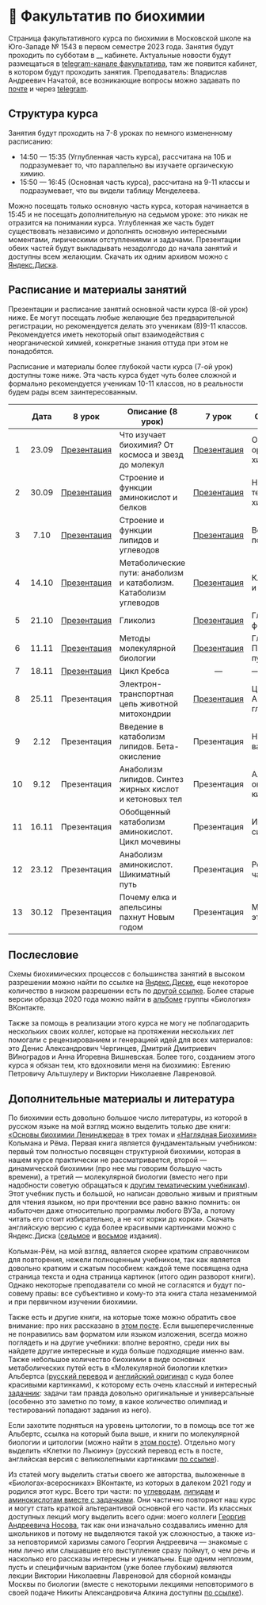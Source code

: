 # 🧫 Факультатив по биохимии

Страница факультативного курса по биохимии в Московской школе на Юго-Западе № 1543 в первом семестре 2023 года. Занятия будут проходить по субботам в __ кабинете. Актуальные новости будут размещаться в [telegram-канале факультатива](https://t.me/+wjXCAQvUSjE2NjVi), там же появится кабинет, в котором будут проходить занятия. Преподаватель: Владислав Андреевич Начатой, все возникающие вопросы можно задавать по [почте](mailto:nachatoi@list.ru) и через [telegram](https://t.me/subpolare). 

## Структура курса

Занятия будут проходить на 7-8 уроках по немного измененному расписанию: 

* 14:50 — 15:35 (Углубленная часть курса), рассчитана на 10Б и подразумевает то, что параллельно вы изучаете оргаическую химию.
* 15:50 — 16:45 (Основная часть курса), рассчитана на 9-11 классы и подразумевает, что вы видели таблицу Менделеева. 

Можно посещать только основную часть курса, которая начинается в 15:45 и не посещать дополнительную на седьмом уроке: это никак не отразится на понимании курса. Углубленная же часть будет существовать независимо и дополнять основную интересными моментами, лирическими отступлениями и задачами. Презентации обеих частей будут выкладывать незадолгодо до начала занятий и доступны всем желающим. Скачать их одним архивом можно с [Яндекс.Диска](https://disk.yandex.ru/d/8iiuvWGIant5rA). 

## Расписание и материалы занятий

Презентации и расписание занятий основной части курса (8-ой урок) ниже. Ее могут посещать любые желающие без предварительной регистрации, но рекомендуется делать это ученикам (8)9-11 классов. Рекомендуется иметь некоторый опыт взаимодействия с неорганической химией, конкретные знания оттуда при этом не понадобятся. 

Расписание и материалы более глубокой части курса (7-ой урок) доступны тоже ниже. Эта часть курса будет чуть более сложной и формально рекомендуется ученикам 10-11 классов, но в реальности будем рады всем заинтересованным. 

|  | Дата | 8 урок  | Описание (8 урок) | 7 урок | Описание (7 урок) | 
| :------: | :------: | :------: | ------ | :------: | ------ | 
| 1 | 23.09 | [Презентация](https://disk.yandex.ru/i/UxkQwRBZvVu4uA) | Что изучает биохимия? От космоса и звезд до молекул | [Презентация](https://disk.yandex.ru/i/DGde6SNsY9LSHg) | Основы органической химии | 
| 2 | 30.09 | [Презентация](https://disk.yandex.ru/i/A7jxteXB24NpLw) | Строение и функции аминокислот и белков | [Презентация](https://disk.yandex.ru/d/EdHUWB614vblwA) | Немного термодинамической химии | 
| 3 | 7.10 | [Презентация](https://disk.yandex.ru/i/FKnPWC3eh7lHQQ) | Строение и функции липидов и углеводов | [Презентация](https://disk.yandex.ru/i/rq6Ee8hsizVanQ) | Водородный показатель |
| 4 | 14.10 | [Презентация](https://disk.yandex.ru/i/a-dMpME8g87sqQ) | Метаболические пути: анаболизм и катаболизм. Катаболизм углеводов | [Презентация](https://disk.yandex.ru/d/iGjdiLEE2eF7Aw) | Классы ферментов и основы катализа | 
| 5 | 21.10 | [Презентация](https://disk.yandex.ru/i/P6d8sGY_TJ3-7Q) | Гликолиз | [Презентация](https://disk.yandex.ru/d/ecqC9cGRafPoDw) | Гликолитические ферменты | 
| 6 | 11.11 | [Презентация](https://disk.yandex.ru/d/aHN3XGWRZ2G7mw) | Методы молекулярной биологии | [Презентация](https://disk.yandex.ru/d/5o7UXEje4-Offg) | Глюконеогенез и Пентозофосфатный путь | 
| 7 | 18.11 | [Презентация](https://disk.yandex.ru/i/z1VtLF6-5JOgjQ) | Цикл Кребса | — | — | 
| 8 | 25.11 | Презентация | Электрон-транспортная цепь животной митохондрии | [Презентация](https://disk.yandex.ru/d/j080G-COlWa78g) | Циклы Кребса и Арнона, глиоксилатный цикл | 
| 9 | 2.12 | Презентация | Введение в катаболизм липидов. Бета-окисление | Презентация | Некоторые варианты брожений | 
| 10 | 9.12 | Презентация | Анаболизм липидов. Синтез жирных кислот и кетоновых тел | Презентация | Альфа- и омега-окисления жирных кислот | 
| 11 | 16.11 | Презентация | Обобщенный катаболизм аминокислот. Цикл мочевины | Презентация | Изопреноиды и их синтез | 
| 12 | 23.12 | Презентация | Анаболизм аминокислот. Шикиматный путь | Презентация | Решение задач (II часть) | 
| 13 | 30.12 | Презентация | Почему елка и апельсины пахнут Новым годом | Презентация | Метаболизм этанола | 


## Послесловие

Схемы биохимических процессов с большинства занятий в высоком разрешении можно найти по ссылке на [Яндекс.Диске](https://disk.yandex.ru/d/4MhiXLYkLIgLnw), еще некоторое количество в низком разрешении есть по [другой ссылке](https://disk.yandex.ru/d/riAetnUmcn67VA). Более старые версии образца 2020 года можно найти в [альбоме](https://vk.com/album-177833227_274881197) группы «Биология» ВКонтакте. 

Также за помощь в реализации этого курса не могу не поблагодарить нескольких своих коллег, которые на протяжении нескольких лет помогали с рецензированием и генерацией идей для всех материалов: это Денис Александрович Чергинцев, Дмитрий Дмитриевич ВИноградов и Анна Игоревна Вишневская. Более того, созданием этого курса я обязан тем, кто вдохновили меня на биохимию: Евгению Петровичу Альтшулеру и Виктории Николаевне Лавреновой.

## Дополнительные материалы и литература

По биохимии есть довольно большое число литературы, из которой в русском языке на мой взгляд можно выделить только две книги: [«Основы биохимии Ленинджера»](https://vk.com/wall-93139590_139) в трех томах и [«Наглядная Биохимия»](https://vk.com/wall-93139590_180) Кольмана и Рёма. Первая книга является фундаментальным учебником: первый том полностью посвящен структурной биохимии, которая в нашем курсе практически не рассматривается, второй — динамической биохимии (про нее мы говорим большую часть времени), а третий — молекулярной биологии (вместо него при надобности советую обращаться к [другим тематическим учебникам](https://vk.com/wall-93139590_1340)). Этот учебник пусть и большой, но написан довольно живым и приятным для чтения языком, но при прочтении все равно важно помнить: он избыточен даже относительно программы любого ВУЗа, а потому читать его стоит избирательно, а не «от корки до корки». Скачать английскую версию с куда более красивыми картинками можно с Яндекс.Диска ([седьмое](https://disk.yandex.ru/i/1kPV15rMyS_02g) и [восьмое](https://disk.yandex.ru/i/W06QfE87HfRI4g) издания).

Кольман-Рём, на мой взгляд, является скорее кратким справочником для повторения, нежели полноценным учебником, так как является довольно кратким и сжатым пособием: каждой теме посвящена одна страница текста и одна страница картинок (итого один разворот книги). Однако некоторые преподаватели со мной не согласятся и будут по-совему правы: все субъективно и кому-то эта книга стала незаменимой и при первичном изучении биохимии. 

Также есть и другие книги, на которые тоже можно обратить свое внимание: про них рассказано в [этом посте](https://vk.com/wall-93139590_4605). Если вышеперечисленные не понравились вам форматом или языком изложения, всегда можно поглядеть и на другие учебники: вполне вероятно, среди них вы найдете другие интересные и куда больше подходящие именно вам. Также небольшое количество биохимии в виде основных метаболических путей есть в «Молекулярной биологии клетки» Альбертса ([русский перевод](https://disk.yandex.ru/i/9qK1YZFg3-pTcA) и [английский оригинал](https://disk.yandex.ru/i/zWX6FMyEaacLgQ) с куда более красивыми картинками), к которому есть очень классный и интересный [задачник](https://disk.yandex.ru/i/OOfJ3zTY1YpMpw): задачи там правда довольно оригинальные и универсальные (особенно это заметно по тому, в какое количество олимпиад и тестирований попадают задания из него). 

Если захотите подняться на уровень цитологии, то в помощь все тот же Альбертс, ссылка на который была выше, и книги по молекулярной биологии и цитологии (можно найти в [этом посте](https://vk.com/wall-93139590_1340)). Отдельно могу выделить «Клетки по Льюину» (русский перевод есть в посте, английская версия с великолепными картинками [по ссылке](https://disk.yandex.ru/i/lAG1gbCKi8XRAg)). 

Из статей могу выделить статьи своего же авторства, выложенные в «Биологах-всеросниках» ВКонтакте, из которых в далеком 2021 году и родился этот курс. Всего три части: по [углеводам](https://vk.com/@biovseros-katabolizm-uglevodov), [липидам](https://vk.com/@biovseros-metabolizm-lipidov-ili-idealnyi-recept-pohudeniya) и [аминокислотам вместе с задачками](https://vk.com/@biovseros-grandioznyi-final-o-blkah-i-zadachah). Они частично повторяют наш курс и могут стать краткой альтерантивой основной его части. Из классных доступных лекций могу выделить всего одни: моего коллеги [Георгия Андреевича Носова](https://vk.com/page-93139590_52973445), так как они изначально создавались именно для школьников и потому не выделяются такой уж сложностью, а также из-за неповторимой харизмы самого Георгия Андреевича — знакомые с ним лично или слышавшие его выступление сразу поймут, о чем речь и насколько его рассказы интересны и уникальны. Еще одним неплохим, пусть и специфичным вариантом (уже более глубоким) являются лекции Виктории Николаевны Лавреновой для сборной команды Москвы по биологии (вместе с некоторыми лекциями неповторимого в своей подаче Никиты Александровича Алкина доступны [по ссылке](https://www.youtube.com/playlist?list=PLNaLMqSph0LZ4QvpJSnhyBfhrRtAsnvaB)). 

